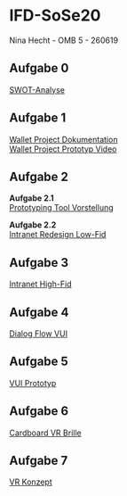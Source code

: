 # IFD-SoSe20
Nina Hecht - OMB 5 - 260619

## Aufgabe 0
<a href="https://ninahecht.github.io/IFD-WiSe20-21/aufgabe0/">SWOT-Analyse</a>

## Aufgabe 1
<a href="https://ninahecht.github.io/IFD-WiSe20-21/aufgabe1/wallet-project-documentation.pdf">Wallet Project Dokumentation</a><br>
<a href="https://ninahecht.github.io/IFD-WiSe20-21/aufgabe1/wallet-project-prototype.mp4">Wallet Project Prototyp Video</a>

## Aufgabe 2
**Aufgabe 2.1**
<br><a href="https://ninahecht.github.io/IFD-WiSe20-21/aufgabe2/prototyping-tool.html">Prototyping Tool Vorstellung</a>

**Aufgabe 2.2**
<br><a href="https://ninahecht.github.io/IFD-WiSe20-21/aufgabe2/intranet-low-fid.html">Intranet Redesign Low-Fid</a>

## Aufgabe 3
<a href="https://ninahecht.github.io/IFD-WiSe20-21/aufgabe3/">Intranet High-Fid</a>

## Aufgabe 4
<a href="https://ninahecht.github.io/IFD-WiSe20-21/aufgabe4/vui-dokumentation.html">Dialog Flow VUI</a>

## Aufgabe 5
<a href="https://ninahecht.github.io/IFD-WiSe20-21/aufgabe5/vui-prototyp.html">VUI Prototyp</a>

## Aufgabe 6
<a href="https://ninahecht.github.io/IFD-WiSe20-21/aufgabe6/cardboard-vr-dokumentation.html">Cardboard VR Brille</a>

## Aufgabe 7
<a href="https://ninahecht.github.io/IFD-WiSe20-21/aufgabe7/vr-konzept.html">VR Konzept</a>
